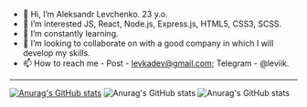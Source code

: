 - 👋 Hi, I’m Aleksandr Levchenko. 23 y.o.
- 👀 I’m interested JS, React, Node.js, Express.js, HTML5, CSS3, SCSS.
- 🌱 I’m constantly learning.
- 💞️ I’m looking to collaborate on with a good company in which I will develop my skills.
- 📫 How to reach me - Post - levkadev@gmail.com; Telegram - @leviik.

<!---
ALevkas/ALevkas is a ✨ special ✨ repository because its `README.md` (this file) appears on your GitHub profile.
You can click the Preview link to take a look at your changes.
--->
---
[![Anurag's GitHub stats](https://github-readme-stats.vercel.app/api?username=ALevkas)](https://github.com/anuraghazra/github-readme-stats)
![Anurag's GitHub stats](https://github-readme-stats.vercel.app/api?username=ALevkas&hide=contribs,prs)
![Anurag's GitHub stats](https://github-readme-stats.vercel.app/api?username=ALevkas&show_icons=true)
